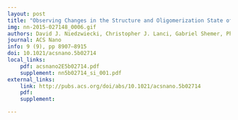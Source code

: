 ```yaml
---
layout: post
title: "Observing Changes in the Structure and Oligomerization State of a Helical Protein Dimer Using Solid-State Nanopores"
img: nn-2015-027148_0006.gif
authors: David J. Niedzwiecki, Christopher J. Lanci, Gabriel Shemer, Phillip S. Cheng, Jeffery G. Saven, and Marija Drndić
journal: ACS Nano
info: 9 (9), pp 8907–8915
doi: 10.1021/acsnano.5b02714
local_links:
    pdf: acsnano2E5b02714.pdf
    supplement: nn5b02714_si_001.pdf
external_links:
    link: http://pubs.acs.org/doi/abs/10.1021/acsnano.5b02714
    pdf:
    supplement:

---
```


<!--more-->
